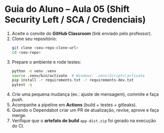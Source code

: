 # Guia do Aluno – Aula 05 (Shift Security Left / SCA / Credenciais)

1. Aceite o convite do **GitHub Classroom** (link enviado pelo professor).
2. Clone seu repositório:
   ```bash
   git clone <seu-repo-clone-url>
   cd <seu-repo>
   ```
3. Prepare o ambiente e rode testes:
   ```bash
   python -m venv .venv
   source .venv/bin/activate  # Windows: .venv\Scripts\activate
   pip install -r requirements.txt -r requirements-dev.txt
   pytest -q
   ```
4. Crie uma pequena mudança (ex.: ajuste de mensagem), commite e faça *push*.
5. Acompanhe a pipeline em **Actions** (build + testes + gitleaks).
6. Quando o Dependabot criar um PR de atualização, revise, aprove e faça merge.
7. Verifique que o **artefato de build** `app-dist.zip` foi gerado na execução do CI.
